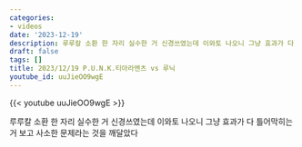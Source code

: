 ```yaml
---
categories:
- videos
date: '2023-12-19'
description: 루루칼 소환 한 자리 실수한 거 신경쓰였는데 이와토 나오니 그냥 효과가 다 틀어막히는 거 보고 사소한 문제라는 것을 깨달았다
draft: false
tags: []
title: 2023/12/19 P.U.N.K.티아라멘츠 vs 루닉
youtube_id: uuJieOO9wgE
---
```



{{< youtube uuJieOO9wgE >}}

루루칼 소환 한 자리 실수한 거 신경쓰였는데 이와토 나오니 그냥 효과가 다 틀어막히는 거 보고 사소한 문제라는 것을 깨달았다
